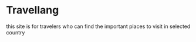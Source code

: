 # Travellang
this site is  for travelers who can find the important places to visit in selected country 

